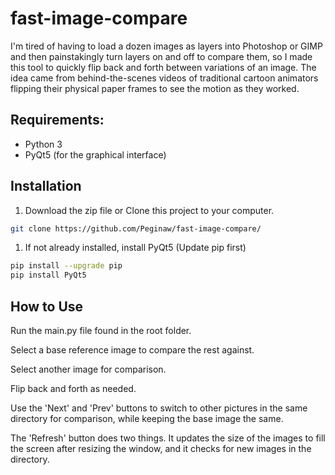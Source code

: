 # fast-image-compare
I'm tired of having to load a dozen images as layers into Photoshop or GIMP and then painstakingly turn layers on and off to compare them, so I made this tool to quickly flip back and forth between variations of an image. The idea came from behind-the-scenes videos of traditional cartoon animators flipping their physical paper frames to see the motion as they worked.

## Requirements:
- Python 3
 - PyQt5 (for the graphical interface)

## Installation
1. Download the zip file or Clone this project to your computer.
```bash
git clone https://github.com/Peginaw/fast-image-compare/
```
1. If not already installed, install PyQt5 (Update pip first)
```bash
pip install --upgrade pip
pip install PyQt5
```
## How to Use
Run the main.py file found in the root folder.

Select a base reference image to compare the rest against.

Select another image for comparison.

Flip back and forth as needed.

Use the 'Next' and 'Prev' buttons to switch to other pictures in the same directory for comparison, while keeping the base image the same.

The 'Refresh' button does two things. It updates the size of the images to fill the screen after resizing the window, and it checks for new images in the directory.
